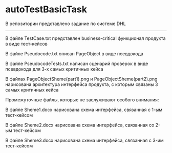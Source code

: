 # autoTestBasicTask
В репозитории представлено задание по системе DHL
************************************************
В файле TestCase.txt представлен business-critical функционал продукта в виде тест-кейсов

В файле Pseudocode.txt описан PageObject в виде псевдокода

В файле PseudocodeTests.txt написан сценарий проверок в виде псевдокода для 3-х самых критичных кейса

В файлах PageObjectSheme(part1).png и PageObjectSheme(part2).png нарисована архитектура интерфейса продукта, с которым связаны 3 самых критичных кейса



Промежуточные файлы, которые не заслуживают особого внимания:

В файле Sheme1.docx нарисована схема интерфейса, связанная с 1-ым тест-кейсом

В файле Sheme2.docx нарисована схема интерфейса, связанная со 2-ым тест-кейсом

В файле Sheme3.docx нарисована схема интерфейса, связанная с 3-им тест-кейсом
